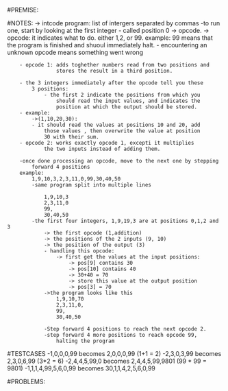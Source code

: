 #PREMISE:

#NOTES:
	-> intcode program: list of intergers separated by commas
		-to run one, start by looking at the first integer
		- called position 0 -> opcode.
	-> opcode: it indicates what to do.
			either 1,2, or 99.
		example: 99 means that the program is finished and shuoul
				immediately halt.
		- encountering an unknown opcode means something went wrong

		- opcode 1: adds toghether numbers read from two positions and 
					stores the result in a third position.

		- the 3 integers immediately after the opcode tell you these 
			3 positions:
				- the first 2 indicate the positions from which you 
					should read the input values, and indicates the 
					position at which the output should be stored.
		- example: 
			->(1,10,20,30):
			- it should read the values at positions 10 and 20, add 
				those values , then overwrite the value at position 
				30 with their sum.
		- opcode 2: works exactly opcode 1, excepti it multiplies 
				the two inputs instead of adding them. 

		-once done processing an opcode, move to the next one by stepping
			forward 4 positions
		example:
			1,9,10,3,2,3,11,0,99,30,40,50
			-same program split into multiple lines
				
				1,9,10,3
				2,3,11,0
				99,
				30,40,50
			-the first four integers, 1,9,19,3 are at positions 0,1,2 and 3
				-> the first opcode (1,addition)
				-> the positions of the 2 inputs (9, 10)
				-> the position of the output (3)
				- handling this opcode:
					-> first get the values at the input positions:
						-> pos[9] contains 30
						-> pos[10] contains 40
						-> 30+40 = 70
						-> store this value at the output position
						-> pos[3] = 70
				->the program looks like this
					1,9,10,70
					2,3,11,0,
					99,
					30,40,50

				-Step forward 4 positions to reach the next opcode 2.
				-step forward 4 more positions to reach opcode 99,
					halting the program

#TESTCASES
	-1,0,0,0,99 becomes 2,0,0,0,99 (1+1 = 2)
	-2,3,0,3,99 becomes 2,3,0,6,99 (3*2 = 6)
	-2,4,4,5,99,0 becomes 2,4,4,5,99,9801 (99 * 99 = 9801)
	-1,1,1,4,99,5,6,0,99 becomes 30,1,1,4,2,5,6,0,99




#PROBLEMS: